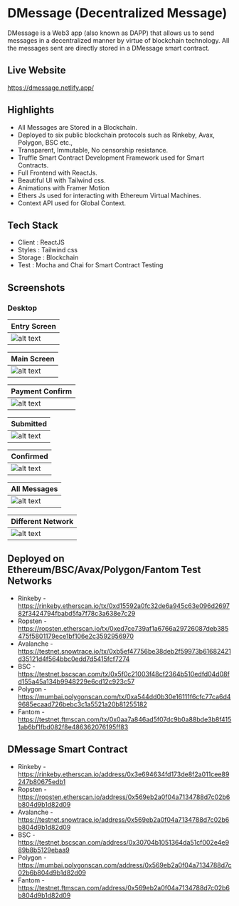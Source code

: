 # DMessage (Decentralized Message)
DMessage is a Web3 app (also known as DAPP) that allows us to send messages in a decentralized manner by virtue of blockchain technology. All the messages sent are directly stored in a DMessage smart contract.

## Live Website
https://dmessage.netlify.app/

## Highlights
- All Messages are Stored in a Blockchain.
- Deployed to six public blockchain protocols such as Rinkeby, Avax, Polygon, BSC etc.,
- Transparent, Immutable, No censorship resistance.
- Truffle Smart Contract Development Framework used for Smart Contracts.
- Full Frontend with ReactJs.
- Beautiful UI with Tailwind css.
- Animations with Framer Motion
- Ethers Js used for interacting with Ethereum Virtual Machines.
- Context API used for Global Context.

## Tech Stack
- Client : ReactJS
- Styles : Tailwind css
- Storage : Blockchain
- Test : Mocha and Chai for Smart Contract Testing

## Screenshots
### Desktop

[Entry Screen]: https://bafybeidenmio4jkfvshgvtjk7ysz2q33kb4ey7gaboapoaz4kckd7twoou.ipfs.dweb.link/1.%20Entry%20Screen.png
[Main Screen]: https://bafybeieahafpy3lxh6w7xnnbfgqkg6k5rjisgofqaitxamr5j2lw2s7r5y.ipfs.dweb.link/2.%20Main%20Screen.png
[Send Message]: https://bafybeibooijdaeh4i2dpwxs2evvp2ubo6xuzo6v3jka2q2x4qmjlleh6tq.ipfs.dweb.link/3.%20Send%20Message.png
[Payment Confirm]: https://bafybeidtsqe3dxyidddw633ccpjs6z6uskiw2zwnyymc4shpeenhu5ifvq.ipfs.dweb.link/4.%20Payment%20Confirmation.png
[Submitted]: https://bafybeihalfpauzxtztvfwc44dkcdgn55capmdhjwe3n2yzrbqxfwgr44wi.ipfs.dweb.link/5.%20Submitted.png
[Confirmed]: https://bafybeiesvnyreapjljrswydwbj3ecup3frq54ymm2q4umhiyp4jbmplchm.ipfs.dweb.link/6.%20Confirmed.png
[All Messages]: https://bafybeih4nqf2av4vd2bnoavldkyfq5xseyxnoukozxpajbvpokqya6zn7q.ipfs.dweb.link/7.%20All%20Messages.png
[Different Network]: https://bafybeib3algd52c4vpi3z6usse5lo5wfrr3cash3mjp5dnlhcbukxuw3w4.ipfs.dweb.link/8.%20Polygon%20Network.png

|    Entry Screen       |    
| ------------- | 
|![alt text][Entry Screen]  |

|    Main Screen   |    
| ------------- | 
|![alt text][Main Screen]  | 


|    Payment Confirm    |    
| ------------- |
|![alt text][Payment Confirm]  | 

|    Submitted  |    
| ------------- | 
|![alt text][Submitted]  | 


|    Confirmed    |    
| ------------- |
|![alt text][Confirmed]  |


|    All Messages    |    
| ------------- |
|![alt text][All Messages]  |


|    Different Network    |    
| ------------- |
|![alt text][Different Network]  |


## Deployed on Ethereum/BSC/Avax/Polygon/Fantom Test Networks
- Rinkeby - https://rinkeby.etherscan.io/tx/0xd15592a0fc32de6a945c63e096d269782f3424794fbabd5fa7f78c3a638e7c29
- Ropsten - https://ropsten.etherscan.io/tx/0xed7ce739af1a6766a29726087deb385475f5801179ece1bf106e2c3592956970
- Avalanche - https://testnet.snowtrace.io/tx/0xb5ef47756be38deb2f59973b61682421d35121d4f564bbc0edd7d5415fcf7274
- BSC - https://testnet.bscscan.com/tx/0x5f0c21003f48cf2364b510edfd04d08fd155a45a134b9948229e6cd12c923c57
- Polygon - https://mumbai.polygonscan.com/tx/0xa544dd0b30e16111f6cfc77ca6d49685ecaad726bebc3c1a5521a20b81255182
- Fantom - https://testnet.ftmscan.com/tx/0x0aa7a846ad5f07dc9b0a88bde3b8f4151ab6bf1fbd082f8e486362076195ff83

## DMessage Smart Contract
- Rinkeby - https://rinkeby.etherscan.io/address/0x3e694634fd173de8f2a011cee89247b80675edb1
- Ropsten - https://ropsten.etherscan.io/address/0x569eb2a0f04a7134788d7c02b6b804d9b1d82d09
- Avalanche - https://testnet.snowtrace.io/address/0x569eb2a0f04a7134788d7c02b6b804d9b1d82d09
- BSC - https://testnet.bscscan.com/address/0x30704b1051364da51cf002e4e989b8b5129ebaa9
- Polygon - https://mumbai.polygonscan.com/address/0x569eb2a0f04a7134788d7c02b6b804d9b1d82d09
- Fantom - https://testnet.ftmscan.com/address/0x569eb2a0f04a7134788d7c02b6b804d9b1d82d09
